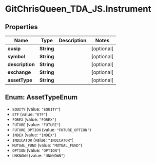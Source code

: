 # GitChrisQueen_TDA_JS.Instrument

## Properties
Name | Type | Description | Notes
------------ | ------------- | ------------- | -------------
**cusip** | **String** |  | [optional] 
**symbol** | **String** |  | [optional] 
**description** | **String** |  | [optional] 
**exchange** | **String** |  | [optional] 
**assetType** | **String** |  | [optional] 

<a name="AssetTypeEnum"></a>
## Enum: AssetTypeEnum

* `EQUITY` (value: `"EQUITY"`)
* `ETF` (value: `"ETF"`)
* `FOREX` (value: `"FOREX"`)
* `FUTURE` (value: `"FUTURE"`)
* `FUTURE_OPTION` (value: `"FUTURE_OPTION"`)
* `INDEX` (value: `"INDEX"`)
* `INDICATOR` (value: `"INDICATOR"`)
* `MUTUAL_FUND` (value: `"MUTUAL_FUND"`)
* `OPTION` (value: `"OPTION"`)
* `UNKNOWN` (value: `"UNKNOWN"`)

